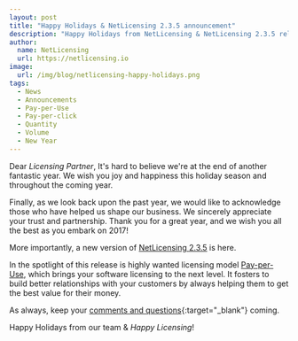 ```yaml
---
layout: post
title: "Happy Holidays & NetLicensing 2.3.5 announcement"
description: "Happy Holidays from NetLicensing & NetLicensing 2.3.5 release announcement"
author:
  name: NetLicensing
  url: https://netlicensing.io
image:
  url: /img/blog/netlicensing-happy-holidays.png
tags:
  - News
  - Announcements
  - Pay-per-Use
  - Pay-per-click
  - Quantity
  - Volume
  - New Year
---
```


Dear *Licensing Partner*,
It's hard to believe we're at the end of another fantastic year.
We wish you joy and happiness this holiday season and throughout the coming year.

Finally, as we look back upon the past year, we would like to acknowledge those who have helped us shape our business. We sincerely appreciate your trust and partnership. Thank you for a great year, and we wish you all the best as you embark on 2017!

More importantly, a new version of [NetLicensing 2.3.5](https://netlicensing.io/wiki/netlicensing-2-3-5-final) is here.

In the spotlight of this release is highly wanted licensing model [Pay-per-Use](https://netlicensing.io/wiki/pay-per-use), which brings your software licensing to the next level. It fosters to build better relationships with your customers by always helping them to get the best value for their money.

As always, keep your [comments and questions](https://github.com/Labs64/NetLicensing-Community/){:target="_blank"} coming.

Happy Holidays from our team & *Happy Licensing*!
